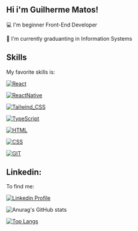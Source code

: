 ## Hi i'm Guilherme Matos!

💻 I'm beginner Front-End Developer

📝 I'm currently graduanting in Information Systems






## Skills

My favorite skills is:

[![React](https://img.shields.io/badge/React-20232A?style=for-the-badge&logo=react&logoColor=61DAFB)](https://reactjs.org/)

[![ReactNative](https://img.shields.io/badge/React_Native-20232A?style=for-the-badge&logo=react&logoColor=61DAFB)](https://reactnative.dev/)

[![Tailwind_CSS](https://img.shields.io/badge/Tailwind_CSS-38B2AC?style=for-the-badge&logo=tailwind-css&logoColor=white)](https://tailwindcss.com/)

[![TypeScript](https://img.shields.io/badge/TypeScript-007ACC?style=for-the-badge&logo=typescript&logoColor=white)](https://www.typescriptlang.org/docs/)

[![HTML](	https://img.shields.io/badge/HTML5-E34F26?style=for-the-badge&logo=html5&logoColor=white)](#)

[![CSS](https://img.shields.io/badge/CSS3-1572B6?style=for-the-badge&logo=css3&logoColor=white)](#)

[![GIT](https://img.shields.io/badge/Git-E34F26?style=for-the-badge&logo=git&logoColor=white)](https://git-scm.com/doc)

## Linkedin:
To find me:

[![Linkedin Profile](https://img.shields.io/badge/LinkedIn-0077B5?style=for-the-badge&logo=linkedin&logoColor=white)](https://www.linkedin.com/in/guilherme-matos-990a19179/)


![Anurag's GitHub stats](https://github-readme-stats.vercel.app/api?username=guilhermematos13&show_icons=true&theme=default)

[![Top Langs](https://github-readme-stats.vercel.app/api/top-langs/?username=guilhermematos13&hide_progress=true)](https://github.com/anuraghazra/github-readme-stats)
